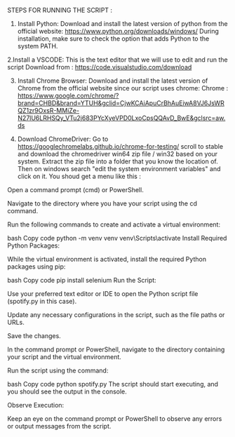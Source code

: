 STEPS FOR RUNNING THE SCRIPT : 

1. Install Python:
Download and install the latest version of python from the official website: https://www.python.org/downloads/windows/
During installation, make sure to check the option that adds Python to the system PATH.

2.Install a VSCODE:
This is the text editor that we will use to edit and run the script
Download from : https://code.visualstudio.com/download

3. Install Chrome Browser:
Download and install the latest version of Chrome from the official website since our script uses chrome: 
Chrome : https://www.google.com/chrome/?brand=CHBD&brand=YTUH&gclid=CjwKCAiApuCrBhAuEiwA8VJ6JsWRQZ1zr9OxsR-MMiZe-N27lU6LRHSQy_VTu2j683PYcXyeVPD0LxoCpsQQAvD_BwE&gclsrc=aw.ds

4. Download ChromeDriver:
Go to https://googlechromelabs.github.io/chrome-for-testing/ scroll to stable and download the chromedriver win64 zip file / win32 based on your system.
Extract the zip file into a folder that you know the location of.
Then on windows search "edit the system environment variables" and click on it.
You shoud get a menu like this : 




Open a command prompt (cmd) or PowerShell.

Navigate to the directory where you have your script using the cd command.

Run the following commands to create and activate a virtual environment:

bash
Copy code
python -m venv venv
venv\Scripts\activate
Install Required Python Packages:

While the virtual environment is activated, install the required Python packages using pip:

bash
Copy code
pip install selenium
Run the Script:

Use your preferred text editor or IDE to open the Python script file (spotify.py in this case).

Update any necessary configurations in the script, such as the file paths or URLs.

Save the changes.

In the command prompt or PowerShell, navigate to the directory containing your script and the virtual environment.

Run the script using the command:

bash
Copy code
python spotify.py
The script should start executing, and you should see the output in the console.

Observe Execution:

Keep an eye on the command prompt or PowerShell to observe any errors or output messages from the script.
